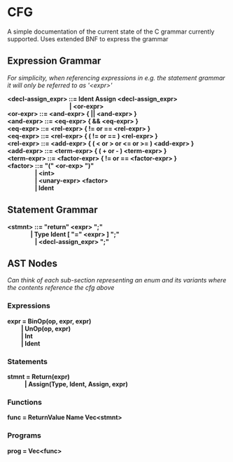 # CFG

 A simple documentation of the current state of the C grammar currently supported.
 Uses extended BNF to express the grammar

## Expression Grammar

*For simplicity, when referencing expressions in e.g. the statement grammar
it will only be referred to as '&lt;expr&gt;'*

**&lt;decl-assign_expr&gt; ::= Ident Assign &lt;decl-assign_expr&gt;**  
&nbsp;&nbsp;&nbsp;&nbsp;&nbsp;&nbsp;&nbsp;&nbsp;&nbsp;&nbsp;&nbsp;&nbsp;&nbsp;&nbsp;&nbsp;&nbsp;&nbsp;&nbsp;&nbsp;&nbsp;&nbsp;&nbsp;&nbsp;&nbsp;&nbsp;&nbsp;&nbsp;&nbsp;&nbsp;&nbsp;&nbsp;&nbsp;&nbsp;&nbsp;&nbsp;&nbsp;**| &lt;or-expr&gt;**  
**&lt;or-expr&gt; ::= &lt;and-expr&gt; { || &lt;and-expr&gt; }**  
**&lt;and-expr&gt; ::= &lt;eq-expr&gt; { && &lt;eq-expr&gt; }**  
**&lt;eq-expr&gt; ::= &lt;rel-expr&gt; { != or == &lt;rel-expr&gt; }**  
**&lt;eq-expr&gt; ::= &lt;rel-expr&gt; { ( != or == ) &lt;rel-expr&gt; }**  
**&lt;rel-expr&gt; ::= &lt;add-expr&gt; { ( < or > or <= or >= ) &lt;add-expr&gt; }**  
**&lt;add-expr&gt; ::= &lt;term-expr&gt; { ( + or - ) &lt;term-expr&gt; }**  
**&lt;term-expr&gt; ::= &lt;factor-expr&gt; { != or == &lt;factor-expr&gt; }**  
**&lt;factor&gt; ::= "(" &lt;or-exp&gt; ")"**  
&nbsp;&nbsp;&nbsp;&nbsp;&nbsp;&nbsp;&nbsp;&nbsp;&nbsp;&nbsp;&nbsp;&nbsp;&nbsp;&nbsp;&nbsp;&nbsp;**| &lt;int&gt;**  
&nbsp;&nbsp;&nbsp;&nbsp;&nbsp;&nbsp;&nbsp;&nbsp;&nbsp;&nbsp;&nbsp;&nbsp;&nbsp;&nbsp;&nbsp;&nbsp;**| &lt;unary-expr&gt; &lt;factor&gt;**  
&nbsp;&nbsp;&nbsp;&nbsp;&nbsp;&nbsp;&nbsp;&nbsp;&nbsp;&nbsp;&nbsp;&nbsp;&nbsp;&nbsp;&nbsp;&nbsp;**| Ident**  

## Statement Grammar

**&lt;stmnt&gt; ::= "return" &lt;expr&gt; ";"  
&nbsp;&nbsp;&nbsp;&nbsp;&nbsp;&nbsp;&nbsp;&nbsp;&nbsp;&nbsp;&nbsp;&nbsp;&nbsp;&nbsp;&nbsp;&nbsp;| Type Ident [ "=" &lt;expr&gt; ] ";"**  
&nbsp;&nbsp;&nbsp;&nbsp;&nbsp;&nbsp;&nbsp;&nbsp;&nbsp;&nbsp;&nbsp;&nbsp;&nbsp;&nbsp;&nbsp;&nbsp;**| &lt;decl-assign_expr&gt; ";"**  

## AST Nodes

*Can think of each sub-section representing an enum and its variants where the contents reference the cfg above*  

### Expressions
  
**expr = BinOp(op, expr, expr)**  
&nbsp;&nbsp;&nbsp;&nbsp;&nbsp;&nbsp;&nbsp;&nbsp;**| UnOp(op, expr)**  
&nbsp;&nbsp;&nbsp;&nbsp;&nbsp;&nbsp;&nbsp;&nbsp;**| Int**  
&nbsp;&nbsp;&nbsp;&nbsp;&nbsp;&nbsp;&nbsp;&nbsp;**| Ident**  

### Statements

**stmnt = Return(expr)**  
&nbsp;&nbsp;&nbsp;&nbsp;&nbsp;&nbsp;&nbsp;&nbsp;&nbsp;&nbsp;**| Assign(Type, Ident, Assign, expr)**  

### Functions

**func = ReturnValue Name Vec&lt;stmnt&gt;**  

### Programs

**prog = Vec&lt;func&gt;**  
